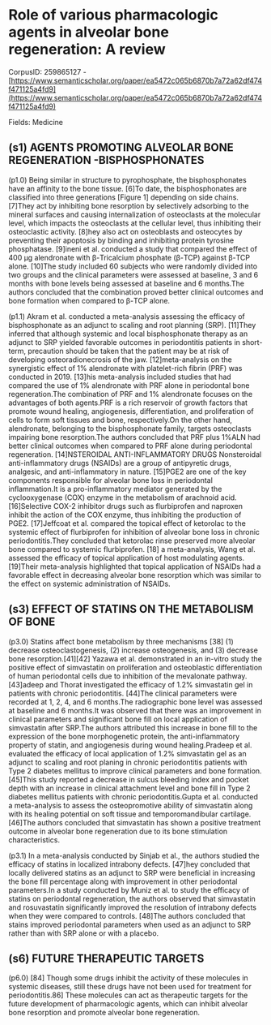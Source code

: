 # Role of various pharmacologic agents in alveolar bone regeneration: A review

CorpusID: 259865127 - [https://www.semanticscholar.org/paper/ea5472c065b6870b7a72a62df474f471125a4fd9](https://www.semanticscholar.org/paper/ea5472c065b6870b7a72a62df474f471125a4fd9)

Fields: Medicine

## (s1) AGENTS PROMOTING ALVEOLAR BONE REGENERATION -BISPHOSPHONATES
(p1.0) Being similar in structure to pyrophosphate, the bisphosphonates have an affinity to the bone tissue. [6]To date, the bisphosphonates are classified into three generations [Figure 1] depending on side chains. [7]They act by inhibiting bone resorption by selectively adsorbing to the mineral surfaces and causing internalization of osteoclasts at the molecular level, which impacts the osteoclasts at the cellular level, thus inhibiting their osteoclastic activity. [8]hey also act on osteoblasts and osteocytes by preventing their apoptosis by binding and inhibiting protein tyrosine phosphatase. [9]ineni et al. conducted a study that compared the effect of 400 µg alendronate with β-Tricalcium phosphate (β-TCP) against β-TCP alone. [10]The study included 60 subjects who were randomly divided into two groups and the clinical parameters were assessed at baseline, 3 and 6 months with bone levels being assessed at baseline and 6 months.The authors concluded that the combination proved better clinical outcomes and bone formation when compared to β-TCP alone.

(p1.1) Akram et al. conducted a meta-analysis assessing the efficacy of bisphosphonate as an adjunct to scaling and root planning (SRP). [11]They inferred that although systemic and local bisphosphonate therapy as an adjunct to SRP yielded favorable outcomes in periodontitis patients in short-term, precaution should be taken that the patient may be at risk of developing osteoradionecrosis of the jaw. [12]meta-analysis on the synergistic effect of 1% alendronate with platelet-rich fibrin (PRF) was conducted in 2019. [13]his meta-analysis included studies that had compared the use of 1% alendronate with PRF alone in periodontal bone regeneration.The combination of PRF and 1% alendronate focuses on the advantages of both agents.PRF is a rich reservoir of growth factors that promote wound healing, angiogenesis, differentiation, and proliferation of cells to form soft tissues and bone, respectively.On the other hand, alendronate, belonging to the bisphosphonate family, targets osteoclasts impairing bone resorption.The authors concluded that PRF plus 1%ALN had better clinical outcomes when compared to PRF alone during periodontal regeneration. [14]NSTEROIDAL ANTI-INFLAMMATORY DRUGS Nonsteroidal anti-inflammatory drugs (NSAIDs) are a group of antipyretic drugs, analgesic, and anti-inflammatory in nature. [15]PGE2 are one of the key components responsible for alveolar bone loss in periodontal inflammation.It is a pro-inflammatory mediator generated by the cyclooxygenase (COX) enzyme in the metabolism of arachnoid acid. [16]Selective COX-2 inhibitor drugs such as flurbiprofen and naproxen inhibit the action of the COX enzyme, thus inhibiting the production of PGE2. [17]Jeffcoat et al. compared the topical effect of ketorolac to the systemic effect of flurbiprofen for inhibition of alveolar bone loss in chronic periodontitis.They concluded that ketorolac rinse preserved more alveolar bone compared to systemic flurbiprofen. [18] a meta-analysis, Wang et al. assessed the efficacy of topical application of host modulating agents. [19]Their meta-analysis highlighted that topical application of NSAIDs had a favorable effect in decreasing alveolar bone resorption which was similar to the effect on systemic administration of NSAIDs.
## (s3) EFFECT OF STATINS ON THE METABOLISM OF BONE
(p3.0) Statins affect bone metabolism by three mechanisms [38] (1) decrease osteoclastogenesis, (2) increase osteogenesis, and (3) decrease bone resorption.[41][42] Yazawa et al. demonstrated in an in-vitro study the positive effect of simvastatin on proliferation and osteoblastic differentiation of human periodontal cells due to inhibition of the mevalonate pathway. [43]adeep and Thorat investigated the efficacy of 1.2% simvastatin gel in patients with chronic periodontitis. [44]The clinical parameters were recorded at 1, 2, 4, and 6 months.The radiographic bone level was assessed at baseline and 6 months.It was observed that there was an improvement in clinical parameters and significant bone fill on local application of simvastatin after SRP.The authors attributed this increase in bone fill to the expression of the bone morphogenetic protein, the anti-inflammatory property of statin, and angiogenesis during wound healing.Pradeep et al. evaluated the efficacy of local application of 1.2% simvastatin gel as an adjunct to scaling and root planing in chronic periodontitis patients with Type 2 diabetes mellitus to improve clinical parameters and bone formation. [45]This study reported a decrease in sulcus bleeding index and pocket depth with an increase in clinical attachment level and bone fill in Type 2 diabetes mellitus patients with chronic periodontitis.Gupta et al. conducted a meta-analysis to assess the osteopromotive ability of simvastatin along with its healing potential on soft tissue and temporomandibular cartilage. [46]The authors concluded that simvastatin has shown a positive treatment outcome in alveolar bone regeneration due to its bone stimulation characteristics.

(p3.1) In a meta-analysis conducted by Sinjab et al., the authors studied the efficacy of statins in localized intrabony defects. [47]hey concluded that locally delivered statins as an adjunct to SRP were beneficial in increasing the bone fill percentage along with improvement in other periodontal parameters.In a study conducted by Muniz et al. to study the efficacy of statins on periodontal regeneration, the authors observed that simvastatin and rosuvastatin significantly improved the resolution of intrabony defects when they were compared to controls. [48]The authors concluded that stains improved periodontal parameters when used as an adjunct to SRP rather than with SRP alone or with a placebo.
## (s6) FUTURE THERAPEUTIC TARGETS
(p6.0) [84] Though some drugs inhibit the activity of these molecules in systemic diseases, still these drugs have not been used for treatment for periodontitis.86] These molecules can act as therapeutic targets for the future development of pharmacologic agents, which can inhibit alveolar bone resorption and promote alveolar bone regeneration.
